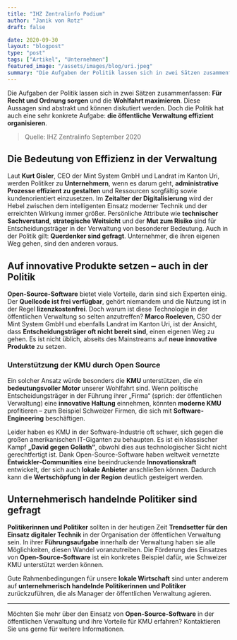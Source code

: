 ```yaml
---
title: "IHZ Zentralinfo Podium"
author: "Janik von Rotz"
draft: false

date: 2020-09-30
layout: "blogpost"
type: "post"
tags: ["Artikel", "Unternehmen"]
featured_image: "/assets/images/blog/uri.jpeg"
summary: "Die Aufgaben der Politik lassen sich in zwei Sätzen zusammenfassen: Für Recht und Ordnung sorgen. Die Wohlfahrt maximieren. Über diese Aussagen lässt sich diskutieren. Sie sind ziemlich abstrakt. Die ..."
---
```


Die Aufgaben der Politik lassen sich in zwei Sätzen zusammenfassen: **Für Recht und Ordnung sorgen** und die **Wohlfahrt maximieren**. Diese Aussagen sind abstrakt und können diskutiert werden. Doch die Politik hat auch eine sehr konkrete Aufgabe: **die öffentliche Verwaltung effizient organisieren**.

> Quelle: IHZ Zentralinfo September 2020

## Die Bedeutung von Effizienz in der Verwaltung

Laut **Kurt Gisler**, CEO der Mint System GmbH und Landrat im Kanton Uri, werden Politiker zu **Unternehmern**, wenn es darum geht, **administrative Prozesse effizient zu gestalten** und Ressourcen sorgfältig sowie kundenorientiert einzusetzen. Im **Zeitalter der Digitalisierung** wird der Hebel zwischen dem intelligenten Einsatz moderner Technik und der erreichten Wirkung immer größer. Persönliche Attribute wie **technischer Sachverstand**, **strategische Weitsicht** und der **Mut zum Risiko** sind für Entscheidungsträger in der Verwaltung von besonderer Bedeutung. Auch in der Politik gilt: **Querdenker sind gefragt**. Unternehmer, die ihren eigenen Weg gehen, sind den anderen voraus.

## Auf innovative Produkte setzen – auch in der Politik

**Open-Source-Software** bietet viele Vorteile, darin sind sich Experten einig. Der **Quellcode ist frei verfügbar**, gehört niemandem und die Nutzung ist in der Regel **lizenzkostenfrei**. Doch warum ist diese Technologie in der öffentlichen Verwaltung so selten anzutreffen? **Marco Roeleven**, CSO der Mint System GmbH und ebenfalls Landrat im Kanton Uri, ist der Ansicht, dass **Entscheidungsträger oft nicht bereit sind**, einen eigenen Weg zu gehen. Es ist nicht üblich, abseits des Mainstreams auf **neue innovative Produkte** zu setzen.

### Unterstützung der KMU durch Open Source

Ein solcher Ansatz würde besonders die **KMU** unterstützen, die ein **bedeutungsvoller Motor** unserer Wohlfahrt sind. Wenn politische Entscheidungsträger in der Führung ihrer „Firma“ (sprich: der öffentlichen Verwaltung) eine **innovative Haltung** einnehmen, könnten **moderne KMU** profitieren – zum Beispiel Schweizer Firmen, die sich mit **Software-Engineering** beschäftigen.

Leider haben es KMU in der Software-Industrie oft schwer, sich gegen die großen amerikanischen IT-Giganten zu behaupten. Es ist ein klassischer Kampf **„David gegen Goliath“**, obwohl dies aus technologischer Sicht nicht gerechtfertigt ist. Dank Open-Source-Software haben weltweit vernetzte **Entwickler-Communities** eine beeindruckende **Innovationskraft** entwickelt, der sich auch **lokale Anbieter** anschließen können. Dadurch kann die **Wertschöpfung in der Region** deutlich gesteigert werden.

## Unternehmerisch handelnde Politiker sind gefragt

**Politikerinnen und Politiker** sollten in der heutigen Zeit **Trendsetter für den Einsatz digitaler Technik** in der Organisation der öffentlichen Verwaltung sein. In ihrer **Führungsaufgabe** innerhalb der Verwaltung haben sie alle Möglichkeiten, diesen Wandel voranzutreiben. Die Förderung des Einsatzes von **Open-Source-Software** ist ein konkretes Beispiel dafür, wie Schweizer KMU unterstützt werden können. 

Gute Rahmenbedingungen für unsere **lokale Wirtschaft** sind unter anderem auf **unternehmerisch handelnde Politikerinnen und Politiker** zurückzuführen, die als Manager der öffentlichen Verwaltung agieren.

---

Möchten Sie mehr über den Einsatz von **Open-Source-Software** in der öffentlichen Verwaltung und ihre Vorteile für KMU erfahren? Kontaktieren Sie uns gerne für weitere Informationen.



